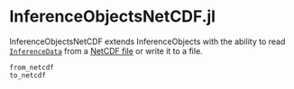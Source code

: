 # InferenceObjectsNetCDF.jl

InferenceObjectsNetCDF extends InferenceObjects with the ability to read [`InferenceData`](@ref) from a [NetCDF file](https://www.unidata.ucar.edu/software/netcdf/) or write it to a file.

```@docs
from_netcdf
to_netcdf
```
